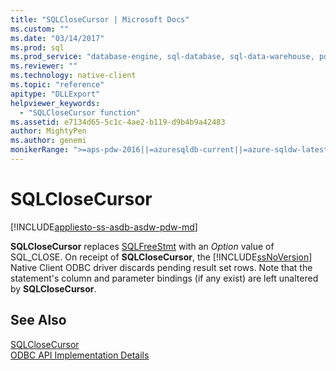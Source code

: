 ```yaml
---
title: "SQLCloseCursor | Microsoft Docs"
ms.custom: ""
ms.date: "03/14/2017"
ms.prod: sql
ms.prod_service: "database-engine, sql-database, sql-data-warehouse, pdw"
ms.reviewer: ""
ms.technology: native-client
ms.topic: "reference"
apitype: "DLLExport"
helpviewer_keywords: 
  - "SQLCloseCursor function"
ms.assetid: e7134d65-5c1c-4ae2-b119-d9b4b9a42483
author: MightyPen
ms.author: genemi
monikerRange: ">=aps-pdw-2016||=azuresqldb-current||=azure-sqldw-latest||>=sql-server-2016||=sqlallproducts-allversions||>=sql-server-linux-2017||=azuresqldb-mi-current"
---
```

# SQLCloseCursor
[!INCLUDE[appliesto-ss-asdb-asdw-pdw-md](../../includes/appliesto-ss-asdb-asdw-pdw-md.md)]

  **SQLCloseCursor** replaces [SQLFreeStmt](../../relational-databases/native-client-odbc-api/sqlfreestmt.md) with an *Option* value of SQL_CLOSE. On receipt of **SQLCloseCursor**, the [!INCLUDE[ssNoVersion](../../includes/ssnoversion-md.md)] Native Client ODBC driver discards pending result set rows. Note that the statement's column and parameter bindings (if any exist) are left unaltered by **SQLCloseCursor**.  
  
## See Also  
 [SQLCloseCursor](https://go.microsoft.com/fwlink/?LinkId=59331)   
 [ODBC API Implementation Details](../../relational-databases/native-client-odbc-api/odbc-api-implementation-details.md)  
  
  
